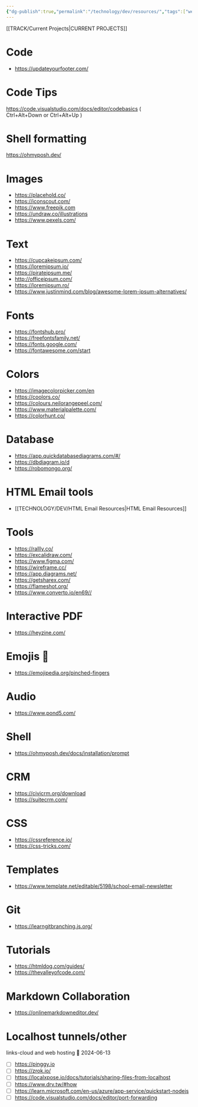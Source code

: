 ```yaml
---
{"dg-publish":true,"permalink":"/technology/dev/resources/","tags":["web_design","code","Work"],"noteIcon":"","created":"2024-04-21T11:13:44","updated":"2024-04-21 11:14:00 am"}
---
```


[[TRACK/Current Projects\|CURRENT PROJECTS]]

# Code
- https://updateyourfooter.com/

# Code Tips
https://code.visualstudio.com/docs/editor/codebasics ( Ctrl+Alt+Down or Ctrl+Alt+Up )

# Shell formatting
https://ohmyposh.dev/

# Images 
- https://placehold.co/
- https://iconscout.com/
- https://www.freepik.com
- https://undraw.co/illustrations
- https://www.pexels.com/

# Text
- https://cupcakeipsum.com/
- https://loremipsum.io/
- https://pirateipsum.me/
- http://officeipsum.com/
- https://loremipsum.ro/
- https://www.justinmind.com/blog/awesome-lorem-ipsum-alternatives/

# Fonts
- https://fontshub.pro/
- https://freefontsfamily.net/
- https://fonts.google.com/
- https://fontawesome.com/start

# Colors
- https://imagecolorpicker.com/en
- https://coolors.co/
- https://colours.neilorangepeel.com/
- https://www.materialpalette.com/
- https://colorhunt.co/

# Database
- https://app.quickdatabasediagrams.com/#/
- https://dbdiagram.io/d
- https://robomongo.org/

# HTML Email tools
 - [[TECHNOLOGY/DEV/HTML Email Resources\|HTML Email Resources]]

# Tools
- https://rallly.co/
- https://excalidraw.com/
- https://www.figma.com/
- https://wireframe.cc/
- https://app.diagrams.net/
- https://getsharex.com/
- https://flameshot.org/
- https://www.converto.io/en69//

# Interactive PDF
- https://heyzine.com/

# Emojis 🤌
- https://emojipedia.org/pinched-fingers
# Audio
- https://www.pond5.com/

# Shell
- https://ohmyposh.dev/docs/installation/prompt

# CRM
- https://civicrm.org/download
- https://suitecrm.com/

# CSS
- https://cssreference.io/
- https://css-tricks.com/

# Templates
- https://www.template.net/editable/5198/school-email-newsletter

# Git
- https://learngitbranching.js.org/

# Tutorials
- https://htmldog.com/guides/
- https://thevalleyofcode.com/

# Markdown Collaboration 
- https://onlinemarkdowneditor.dev/  

# Localhost tunnels/other
links-cloud and web hosting 🛫 2024-06-13
- [ ] https://pinggy.io
- [ ] https://zrok.io/ 
- [ ] https://localxpose.io/docs/tutorials/sharing-files-from-localhost 
- [ ] https://www.drv.tw/#how
- [ ] https://learn.microsoft.com/en-us/azure/app-service/quickstart-nodejs
- [ ] https://code.visualstudio.com/docs/editor/port-forwarding